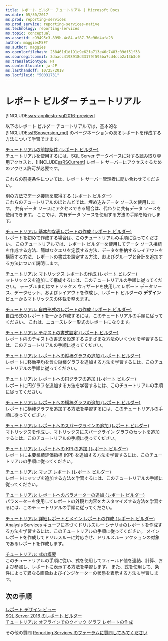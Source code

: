 ```yaml
---
title: レポート ビルダー チュートリアル | Microsoft Docs
ms.date: 05/30/2017
ms.prod: reporting-services
ms.prod_service: reporting-services-native
ms.technology: reporting-services
ms.topic: conceptual
ms.assetid: c99495c3-899b-4c84-af87-76e96d4afa23
author: maggiesMSFT
ms.author: maggies
ms.openlocfilehash: 238461d1d191c9e62fa713e46c7483c09df51f38
ms.sourcegitcommit: 3daacc4198918d33179f595ba7cd4ccb2a13b3c0
ms.translationtype: HT
ms.contentlocale: ja-JP
ms.lasthandoff: 10/25/2018
ms.locfileid: "50031731"
---
```

# <a name="report-builder-tutorials"></a>レポート ビルダー チュートリアル

[!INCLUDE[ssrs-appliesto-sql2016-preview](../includes/ssrs-appliesto-sql2016-preview.md)]

以下のレポート ビルダー チュートリアルでは、基本的な [!INCLUDE[ssRSnoversion_md](../includes/ssrsnoversion-md.md)] のページネーションのあるレポートを作成する方法について学習できます。  
  
[チュートリアルの前提条件 (レポート ビルダー)](../reporting-services/prerequisites-for-tutorials-report-builder.md)  
チュートリアルを使用するには、SQL Server データベースに対する読み取り専用アクセスと、[!INCLUDE[ssRSCurrent](../includes/ssrscurrent-md.md)] レポート サーバーにアクセスするためのアクセス許可が必要です。  
  
これらの前提条件については、レポート サーバー管理者に問い合わせてください。  
  
[別の方法でデータ接続を取得する (レポート ビルダー)](../reporting-services/alternative-ways-to-get-a-data-connection-report-builder.md)  
これらのチュートリアルのほとんどでは、埋め込みデータ ソースを使用します。 共有データ ソースにアクセスできる場合は、代わりに共有データ ソースを使用できます。 ここでは、共有データ ソースを使用する方法の手順を紹介します。  
  
[チュートリアル: 基本的な表レポートの作成 (レポート ビルダー)](../reporting-services/tutorial-creating-a-basic-table-report-report-builder.md)  
レポートを初めて作成する場合は、このチュートリアルの手順に従ってください。 このチュートリアルでは、レポート ビルダーを使用してデータ ソース接続を作成する方法、簡単なクエリを定義する方法、データを格納するレイアウトを構築する方法、レポートの書式を設定する方法、およびグループと合計を追加する方法について説明します。  
  
[チュートリアル: マトリックス レポートの作成 (レポート ビルダー)](../reporting-services/tutorial-creating-a-matrix-report-report-builder.md)  
マトリックスを追加して構成するには、このチュートリアルの手順に従ってください。 テーブルまたはマトリックス ウィザードを使用してレポート データソース、データセット、およびレイアウトを作成し、レポート ビルダーの **デザイン** ビューからマトリックスの体裁を整えます。  
  
[チュートリアル: 自由形式のレポートの作成 (レポート ビルダー)](../reporting-services/tutorial-creating-a-free-form-report-report-builder.md)  
自由形式のレポートを一から作成するには、このチュートリアルの手順に従ってください。 これは、ニュースレター形式のレポートになります。  
  
[チュートリアル: テキストの書式設定 (レポート ビルダー)](../reporting-services/tutorial-format-text-report-builder.md)  
レポート内のテキストの書式を設定するさまざまな方法のいくつかを学習するには、このチュートリアルの手順に従ってください。  
  
[チュートリアル: レポートへの縦棒グラフの追加 &#40;レポート ビルダー&#41;](../reporting-services/tutorial-add-a-column-chart-to-your-report-report-builder.md)  
レポートに移動平均を含む縦棒グラフを追加する方法を学習するには、このチュートリアルの手順に従ってください。  
  
[チュートリアル: レポートへの円グラフの追加 &#40;レポート ビルダー&#41;](../reporting-services/tutorial-add-a-pie-chart-to-your-report-report-builder.md)  
レポートに円グラフを追加する方法を学習するには、このチュートリアルの手順に従ってください。  
  
[チュートリアル: レポートへの横棒グラフの追加 &#40;レポート ビルダー&#41;](../reporting-services/tutorial-add-a-bar-chart-to-your-report-report-builder.md)  
レポートに横棒グラフを追加する方法を学習するには、このチュートリアルの手順に従ってください。  
  
[チュートリアル: レポートへのスパークラインの追加 &#40;レポート ビルダー&#41;](../reporting-services/tutorial-add-a-sparkline-to-your-report-report-builder.md)  
マトリックスを作成し、マトリックスにスパークライン グラフのセットを追加するには、このチュートリアルの手順に従ってください。  
  
[チュートリアル: レポートへの KPI の追加 &#40;レポート ビルダー&#41;](../reporting-services/tutorial-adding-a-kpi-to-your-report-report-builder.md)  
レポートに主要業績評価指標 (KPI) を追加する方法を学習するには、このチュートリアルの手順に従ってください。  
  
[チュートリアル: マップ レポート &#40;レポート ビルダー&#41;](../reporting-services/tutorial-map-report-report-builder.md)  
レポートにマップを追加する方法を学習するには、このチュートリアルの手順に従ってください。  
  
[チュートリアル: レポートへのパラメーターの追加 &#40;レポート ビルダー&#41;](../reporting-services/tutorial-add-a-parameter-to-your-report-report-builder.md)  
パラメーターを使用してレポートの外観と内容をカスタマイズする方法を学習するには、このチュートリアルの手順に従ってください。  
  
[チュートリアル: 詳細レポートとメイン レポートの作成 (レポート ビルダー)](../reporting-services/tutorial-creating-drillthrough-and-main-reports-report-builder.md)  
Analysis Services キューブに基づくドリルスルー シナリオのレポートを作成する方法を学習するには、このチュートリアルの手順に従ってください。 メイン レポートを作成してドリルスルーに対応させ、ドリルスルー アクションの対象であるレポートを作成します。  
  
[チュートリアル: 式の概要](../reporting-services/tutorial-introducing-expressions.md)  
このチュートリアルの手順に従い、式を使用してフィールド値を連結、計算、および参照し、レポートに表示する方法を学習します。 また、式を使用して、条件によって異なる画像およびインジケーターの状態を表示する方法も学習します。  

## <a name="next-steps"></a>次の手順

[レポート デザイン ビュー](../reporting-services/report-builder/report-design-view-report-builder.md)  
[SQL Server 2016 のレポート ビルダー](../reporting-services/report-builder/report-builder-in-sql-server-2016.md)  
[チュートリアル: オフラインでのクイック グラフ レポートの作成](../reporting-services/report-builder/tutorial-create-a-quick-chart-report-offline-report-builder.md)  

その他の質問 [Reporting Services のフォーラムに質問してみてください](https://go.microsoft.com/fwlink/?LinkId=620231)
